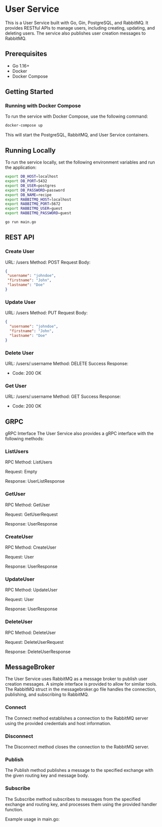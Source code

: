 # User Service

This is a User Service built with Go, Gin, PostgreSQL, and RabbitMQ. It provides RESTful APIs to manage users, including creating, updating, and deleting users. The service also publishes user creation messages to RabbitMQ.

## Prerequisites

- Go 1.16+
- Docker
- Docker Compose

## Getting Started

### Running with Docker Compose

To run the service with Docker Compose, use the following command:

```sh
docker-compose up
```
This will start the PostgreSQL, RabbitMQ, and User Service containers.

## Running Locally
To run the service locally, set the following environment variables and run the application:

```sh
export DB_HOST=localhost
export DB_PORT=5432
export DB_USER=postgres
export DB_PASSWORD=password
export DB_NAME=recipe
export RABBITMQ_HOST=localhost
export RABBITMQ_PORT=5672
export RABBITMQ_USER=guest
export RABBITMQ_PASSWORD=guest

go run main.go
```
## REST API
### Create User
URL: /users
Method: POST
Request Body:
 ```json
{
  "username": "johndoe",
  "firstname": "John",
  "lastname": "Doe"
}
```

### Update User
URL: /users
Method: PUT
Request Body:

```json
{
  "username": "johndoe",
  "firstname": "John",
  "lastname": "Doe"
}
```
### Delete User
URL: /users/:username
Method: DELETE
Success Response:
* Code: 200 OK

### Get User
URL: /users/:username
Method: GET
Success Response:
* Code: 200 OK

## GRPC

gRPC Interface
The User Service also provides a gRPC interface with the following methods:

### ListUsers
RPC Method: ListUsers

Request: Empty

Response: UserListResponse

### GetUser
RPC Method: GetUser

Request: GetUserRequest

Response: UserResponse

### CreateUser
RPC Method: CreateUser

Request: User

Response: UserResponse

### UpdateUser
RPC Method: UpdateUser

Request: User

Response: UserResponse

### DeleteUser
RPC Method: DeleteUser

Request: DeleteUserRequest

Response: DeleteUserResponse

## MessageBroker
The User Service uses RabbitMQ as a message broker to publish user creation messages. A simple interface is provided to allow for similar tools. The RabbitMQ struct in the messagebroker.go file handles the connection, publishing, and subscribing to RabbitMQ.

### Connect
The Connect method establishes a connection to the RabbitMQ server using the provided credentials and host information.

### Disconnect
The Disconnect method closes the connection to the RabbitMQ server.

### Publish
The Publish method publishes a message to the specified exchange with the given routing key and message body.

### Subscribe
The Subscribe method subscribes to messages from the specified exchange and routing key, and processes them using the provided handler function.

Example usage in main.go:


